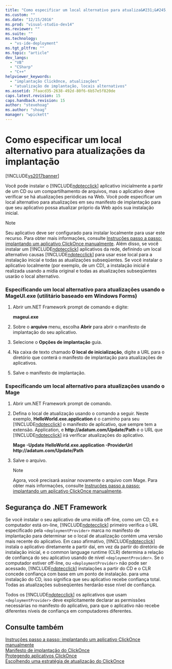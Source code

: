 ```yaml
---
title: "Como especificar um local alternativo para atualiza&#231;&#245;es da implanta&#231;&#227;o | Microsoft Docs"
ms.custom: ""
ms.date: "12/15/2016"
ms.prod: "visual-studio-dev14"
ms.reviewer: ""
ms.suite: ""
ms.technology: 
  - "vs-ide-deployment"
ms.tgt_pltfrm: ""
ms.topic: "article"
dev_langs: 
  - "VB"
  - "CSharp"
  - "C++"
helpviewer_keywords: 
  - "implantação ClickOnce, atualizações"
  - "atualização de implantação, locais alternativos"
ms.assetid: 7faacd35-2638-492d-80f6-6b57e5f820de
caps.latest.revision: 15
caps.handback.revision: 15
author: "stevehoag"
ms.author: "shoag"
manager: "wpickett"
---
```

# Como especificar um local alternativo para atualiza&#231;&#245;es da implanta&#231;&#227;o
[!INCLUDE[vs2017banner](../code-quality/includes/vs2017banner.md)]

Você pode instalar o [!INCLUDE[ndptecclick](../deployment/includes/ndptecclick_md.md)] aplicativo inicialmente a partir de um CD ou um compartilhamento de arquivos, mas o aplicativo deve verificar se há atualizações periódicas na Web.  Você pode especificar um local alternativo para atualizações em seu manifesto de implantação para que seu aplicativo possa atualizar próprio da Web após sua instalação inicial.  
  
> [!NOTE]
>  Seu aplicativo deve ser configurado para instalar localmente para usar este recurso.  Para obter mais informações, consulte [Instruções passo a passo: implantando um aplicativo ClickOnce manualmente](../deployment/walkthrough-manually-deploying-a-clickonce-application.md).  Além disso, se você instalar um [!INCLUDE[ndptecclick](../deployment/includes/ndptecclick_md.md)] aplicativos da rede, definindo um local alternativo causas [!INCLUDE[ndptecclick](../deployment/includes/ndptecclick_md.md)] para usar esse local para a instalação inicial e todas as atualizações subseqüentes.  Se você instalar o aplicativo localmente \(por exemplo, de um CD\), a instalação inicial é realizada usando a mídia original e todas as atualizações subseqüentes usarão o local alternativo.  
  
### Especificando um local alternativo para atualizações usando o MageUI.exe \(utilitário baseado em Windows Forms\)  
  
1.  Abrir um.NET Framework prompt de comando e digite:  
  
     **mageui.exe**  
  
2.  Sobre o  **arquivo** menu, escolha  **Abrir** para abrir o manifesto de implantação do seu aplicativo.  
  
3.  Selecione o  **Opções de implantação** guia.  
  
4.  Na caixa de texto chamado  **O local de inicialização**, digite a URL para o diretório que conterá o manifesto de implantação para atualizações de aplicativos.  
  
5.  Salve o manifesto de implantação.  
  
### Especificando um local alternativo para atualizações usando o Mage  
  
1.  Abrir um.NET Framework prompt de comando.  
  
2.  Defina o local de atualização usando o comando a seguir.  Neste exemplo, **HelloWorld.exe.application** é o caminho para seu [!INCLUDE[ndptecclick](../deployment/includes/ndptecclick_md.md)] o manifesto de aplicativo, que sempre tem a extensão. Application, e **http:\/\/adatum.com\/Update\/Path** é o URL que [!INCLUDE[ndptecclick](../deployment/includes/ndptecclick_md.md)] irá verificar atualizações do aplicativo.  
  
     **Mage \-Update HelloWorld.exe.application \-ProviderUrl http:\/\/adatum.com\/Update\/Path**  
  
3.  Salve o arquivo.  
  
    > [!NOTE]
    >  Agora, você precisará assinar novamente o arquivo com Mage.  Para obter mais informações, consulte [Instruções passo a passo: implantando um aplicativo ClickOnce manualmente](../deployment/walkthrough-manually-deploying-a-clickonce-application.md).  
  
## Segurança do .NET Framework  
 Se você instalar o seu aplicativo de uma mídia off\-line, como um CD, e o computador está on\-line, [!INCLUDE[ndptecclick](../deployment/includes/ndptecclick_md.md)] primeiro verifica o URL especificado pela `<deploymentProvider>` marca no manifesto de implantação para determinar se o local de atualização contém uma versão mais recente do aplicativo.  Em caso afirmativo, [!INCLUDE[ndptecclick](../deployment/includes/ndptecclick_md.md)] instala o aplicativo diretamente a partir daí, em vez da partir do diretório de instalação inicial, e o common language runtime \(CLR\) determina a relação de confiança do seu aplicativo usando de nível `<deploymentProvider>`.  Se o computador estiver off\-line, ou `<deploymentProvider>` não pode ser acessado, [!INCLUDE[ndptecclick](../deployment/includes/ndptecclick_md.md)] instalações a partir do CD e o CLR concede confiança com base em um ponto de instalação. para uma instalação do CD, isso significa que seu aplicativo recebe confiança total.  Todas as atualizações subseqüentes herdarão esse nível de confiança.  
  
 Todos os [!INCLUDE[ndptecclick](../deployment/includes/ndptecclick_md.md)] os aplicativos que usam `<deploymentProvider>` deve explicitamente declarar as permissões necessárias no manifesto do aplicativo, para que o aplicativo não recebe diferentes níveis de confiança em computadores diferentes.  
  
## Consulte também  
 [Instruções passo a passo: implantando um aplicativo ClickOnce manualmente](../deployment/walkthrough-manually-deploying-a-clickonce-application.md)   
 [Manifesto de implantação do ClickOnce](../deployment/clickonce-deployment-manifest.md)   
 [Protegendo aplicativos ClickOnce](../deployment/securing-clickonce-applications.md)   
 [Escolhendo uma estratégia de atualização do ClickOnce](../deployment/choosing-a-clickonce-update-strategy.md)